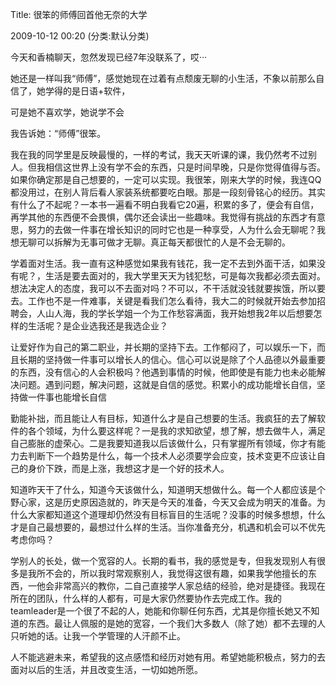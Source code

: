 Title: 很笨的师傅回首他无奈的大学

2009-10-12 00:20 (分类:默认分类)
 

今天和香楠聊天，忽然发现已经7年没联系了，哎···

她还是一样叫我“师傅”，感觉她现在过着有点颓废无聊的小生活，不象以前那么自信了，她学得的是日语+软件，

可是她不喜欢学，她说学不会

 

我告诉她：“师傅”很笨。

我在我的同学里是反映最慢的，一样的考试，我天天听课的课，我仍然考不过别人。但我相信这世界上没有学不会的东西，只是时间早晚，只是你觉得值得与否。如果你确定那是自己想要的，一定可以实现。我很笨，刚来大学的时候，我连QQ都没用过，在别人背后看人家装系统都要吃白眼。那是一段刻骨铭心的经历。其实有什么了不起呢？一本书一遍看不明白我看它20遍，积累的多了，便会有自信，再学其他的东西便不会畏惧，偶尔还会读出一些趣味。我觉得有挑战的东西才有意思，努力的去做一件事在增长知识的同时它也是一种享受，人为什么会无聊呢？我想无聊可以拆解为无事可做才无聊。真正每天都很忙的人是不会无聊的。

 

学着面对生活。我一直有这种感觉如果我有钱花，我一定不去到外面干活，如果没有呢？，生活是要去面对的，我大学里天天为钱犯愁，可是每次我都必须去面对。想法决定人的态度，我可以不去面对吗？不可以，不干活就没钱就要挨饿，所以要去。工作也不是一件难事，关键是看我们怎么看待，我大二的时候就开始去参加招聘会，人山人海，我的学长学姐一个为工作愁容满面，我开始想我2年以后想要怎样的生活呢？是企业选我还是我选企业？

 

让爱好作为自己的第二职业，并长期的坚持下去。工作郁闷了，可以娱乐一下，而且长期的坚持做一件事可以增长人的信心。信心可以说是除了个人品德以外最重要的东西，没有信心的人会积极吗？他遇到事情的时候，他即使是有能力也未必能解决问题。遇到问题，解决问题，这就是自信的感觉。积累小的成功能增长自信，坚持做一件事也能增长自信

 

勤能补拙，而且能让人有目标，知道什么才是自己想要的生活。我疯狂的去了解软件的各个领域，为什么要这样呢？一是我的求知欲望，想了解，想去做牛人，满足自己膨胀的虚荣心。二是我要知道我以后该做什么，只有掌握所有领域，你才有能力去判断下一个趋势是什么，每一个技术人必须要学会应变，技术变更不应该让自己的身价下跌，而是上涨，我想这才是一个好的技术人。

 

知道昨天干了什么，知道今天该做什么，知道明天想做什么。每一个人都应该是个野心家，这是历史原因造就的，昨天是今天的准备，今天又会成为明天的准备。为什么大家都知道这个道理却仍然没有目标盲目的生活呢？没事的时候多想想，什么才是自己最想要的，最想过什么样的生活。当你准备充分，机遇和机会可以不优先考虑你吗？

 

学别人的长处，做一个宽容的人。长期的看书，我的感觉是专，但我发现别人有很多是我所不会的，所以我时常观察别人，我觉得这很有趣，如果我学他擅长的东西，一他会非常高兴的教你，二自己直接学人家总结的经验，绝对是捷径。我现在所在的团队，什么样的人都有，可是大家仍然要协作去完成工作。我的teamleader是一个很了不起的人，她能和你聊任何东西，尤其是你擅长她又不知道的东西。最让人佩服的是她的宽容，一个我们大多数人（除了她）都不去理的人只听她的话。让我一个学管理的人汗颜不止。

 

人不能逃避未来，希望我的这点感悟和经历对她有用。希望她能积极点，努力的去面对以后的生活，并且改变生活，一切如她所愿。
